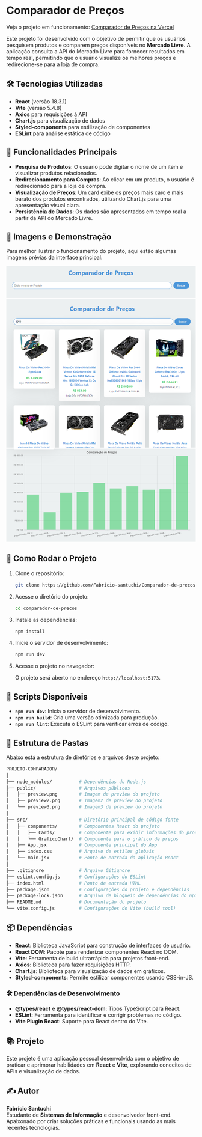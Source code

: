 # Comparador de Preços

Veja o projeto em funcionamento: [Comparador de Preços na Vercel](https://seu-link-deploy)

Este projeto foi desenvolvido com o objetivo de permitir que os usuários pesquisem produtos e comparem preços disponíveis no **Mercado Livre**. A aplicação consulta a API do Mercado Livre para fornecer resultados em tempo real, permitindo que o usuário visualize os melhores preços e redirecione-se para a loja de compra.

## 🛠 Tecnologias Utilizadas

- **React** (versão 18.3.1)
- **Vite** (versão 5.4.8)
- **Axios** para requisições à API
- **Chart.js** para visualização de dados
- **Styled-components** para estilização de componentes
- **ESLint** para análise estática de código

## 🌟 Funcionalidades Principais

- **Pesquisa de Produtos**: O usuário pode digitar o nome de um item e visualizar produtos relacionados.
- **Redirecionamento para Compras**: Ao clicar em um produto, o usuário é redirecionado para a loja de compra.
- **Visualização de Preços**: Um card exibe os preços mais caro e mais barato dos produtos encontrados, utilizando Chart.js para uma apresentação visual clara.
- **Persistência de Dados**: Os dados são apresentados em tempo real a partir da API do Mercado Livre.

## 📸 Imagens e Demonstração

Para melhor ilustrar o funcionamento do projeto, aqui estão algumas imagens prévias da interface principal:

![Preview da aplicação](./public/preview.png)
![Preview da aplicação](./public/preview2.png)
![Preview da aplicação](./public/preview3.png)

## 🚀 Como Rodar o Projeto

1. Clone o repositório:

   ```bash
   git clone https://github.com/Fabricio-santuchi/Comparador-de-precos.git
   ```

2. Acesse o diretório do projeto:

   ```bash
   cd comparador-de-precos
   ```

3. Instale as dependências:

   ```bash
   npm install
   ```

4. Inicie o servidor de desenvolvimento:

   ```bash
   npm run dev
   ```

5. Acesse o projeto no navegador:

   O projeto será aberto no endereço `http://localhost:5173`.

## 📜 Scripts Disponíveis

- **`npm run dev`**: Inicia o servidor de desenvolvimento.
- **`npm run build`**: Cria uma versão otimizada para produção.
- **`npm run lint`**: Executa o ESLint para verificar erros de código.

## 📂 Estrutura de Pastas

Abaixo está a estrutura de diretórios e arquivos deste projeto:

```bash
PROJETO-COMPARADOR/
│
├── node_modules/          # Dependências do Node.js
├── public/                # Arquivos públicos
│   ├── preview.png        # Imagem de preview do projeto
│   ├── preview2.png       # Imagem2 de preview do projeto
│   └── preview3.png       # Imagem3 de preview do projeto
│
├── src/                   # Diretório principal de código-fonte
│   ├── components/        # Componentes React do projeto
│   │   ├── Cards/         # Componente para exibir informações do produto
│   │   └── GraficoChart/  # Componente para o gráfico de preços
│   ├── App.jsx            # Componente principal do App
│   ├── index.css          # Arquivo de estilos globais
│   └── main.jsx           # Ponto de entrada da aplicação React
│
├── .gitignore             # Arquivo Gitignore
├── eslint.config.js       # Configurações do ESLint
├── index.html             # Ponto de entrada HTML
├── package.json           # Configurações do projeto e dependências
├── package-lock.json      # Arquivo de bloqueio de dependências do npm
├── README.md              # Documentação do projeto
└── vite.config.js         # Configurações do Vite (build tool)
```

## 📦 Dependências

- **React**: Biblioteca JavaScript para construção de interfaces de usuário.
- **React DOM**: Pacote para renderizar componentes React no DOM.
- **Vite**: Ferramenta de build ultrarrápida para projetos front-end.
- **Axios**: Biblioteca para fazer requisições HTTP.
- **Chart.js**: Biblioteca para visualização de dados em gráficos.
- **Styled-components**: Permite estilizar componentes usando CSS-in-JS.

### 🛠 Dependências de Desenvolvimento

- **@types/react** e **@types/react-dom**: Tipos TypeScript para React.
- **ESLint**: Ferramenta para identificar e corrigir problemas no código.
- **Vite Plugin React**: Suporte para React dentro do Vite.

## 📚 Projeto

Este projeto é uma aplicação pessoal desenvolvida com o objetivo de praticar e aprimorar habilidades em **React** e **Vite**, explorando conceitos de APIs e visualização de dados.

## ✍️ Autor

**Fabrício Santuchi**  
Estudante de **Sistemas de Informação** e desenvolvedor front-end. Apaixonado por criar soluções práticas e funcionais usando as mais recentes tecnologias.
